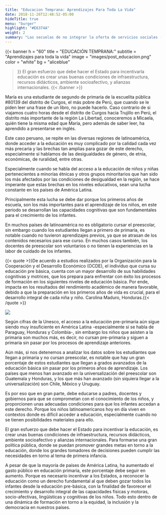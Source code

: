 ```yaml
---
title: "Educacion Temprana: Aprendizajes Para Toda La Vida"
date: 2018-11-26T12:48:52-05:00
hideTitle: true
menu: "burger"
highlight: "#E6374A"
weight: 2
summary: "Las secuelas de no integrar la oferta de servicios sociales (salud, alimentación y educación) para la primera infancia trascienden esa etapa de vida y afectan la capacidad de aprender en los siguientes niveles del sistema educativo y a lo largo de la vida. La mayor preocupación expresada por los participantes se resume en las brechas de acceso a la educación que existen en latinoamérica desde las primeras etapas de la vida escolar. Especialmente cuando se habla del acceso a la educación de niños y niñas pertenecientes a minorías, los más afectados por las condiciones de desigualdad en la región, se hace imperante que estas brechas en los niveles educativos, sean una lucha constante en los países de América Latina."
---
```


{{< banner
  h = "60"
  title = "EDUCACIÓN TEMPRANA:"
  subtitle = "Aprendizajes para toda la vida"
  image = "images/post_educacion.png"
  color = "white"
  bg = "aliceblue"
>}}
  El gran esfuerzo que debe hacer el Estado para incentivarla educación es crear unas buenas condiciones de infraestructura, recursos didácticos, ambiente socioafectivo, y alianzas internacionales.
{{< /banner >}}


María es una estudiante de segundo de primaria de la escuelita pública #80139 del distrito de Curgos, el más pobre de Perú, que cuando se le piden leer una frase de un libro, no puede hacerlo. Caso contrario de si viajamos cuatro horas desde el distrito de Curgos hacia Trujillo en Perú, el distrito más importante de la región La Libertad, conoceremos a Micaela, quién tiene la misma edad que María, pero además de saber leer, ha aprendido a presentarse en inglés.

Este caso peruano, se repite en las diversas regiones de latinoamérica, donde acceder a la educación es muy complicado por la calidad cada vez más precaria y las brechas tan amplias para gozar de este derecho, especialmente si hablamos de las desigualdades de género, de etnia, económicas, de ruralidad, entre otras.

<!-- 
Aquí va la tabla
-->

Especialmente cuando se habla del acceso a la educación de niños y niñas pertenecientes a minorías étnicas y otros grupos minoritarios que han sido los más afectados por las condiciones de desigualdad en la región, se hace imperante que estas brechas en los niveles educativos, sean una lucha constante en los países de América Latina. 

Principalmente esta lucha se debe dar porque los primeros años de escuela, son los más importantes para el aprendizaje de los niños, en este periodo se desarrollan las capacidades cognitivas que son fundamentales para el crecimiento de los infantes.

En muchos países de latinoamérica no es obligatorio cursar el preescolar, sin embargo cuando los estudiantes llegan a primero de primaria, es notable cuando no tuvieron aprendizajes previos, ya que se atrasan de los contenidos necesarios para ese curso. En muchos casos también, los docentes de preescolar son voluntarios o no tienen la experiencias en la labor de cuidado de los infantes.


{{< quote >}}De acuerdo a estudios realizados por la Organización para la Cooperación y el Desarrollo Económico (OCDE), el individuo que cursa su educación pre básica, cuenta con un mayor desarrollo de sus habilidades cognitivas y motrices, que los prepara para enfrentar con éxito los procesos de formación en los siguientes niveles de educación básica. Por ende, impacta en los resultados del rendimiento académico de manera favorable, debido a que la preparación en los primeros años de vida es crucial, para el desarrollo integral de cada niña y niño. Carolina Maduro, Honduras.{{< /quote >}}

<!-- 
Aquí va gráfica de UNESCO matrículas en educación primaria
-->
![](/educacion-latam/images/matriculas-educativas.png)

Según cifras de la Unesco, el acceso a la educación pre-primaria aún sigue siendo muy insuficiente en América Latina -especialmente si se habla de Paraguay, Honduras y Colombia-, sin embargo los niños que asisten a la primaria son muchos más, es decir, no cursan pre-primaria y siguen a primaria sin pasar por los procesos de aprendizaje anteriores.


<!-- 
Aquí va la inforgrafía
-->

Aún más, si nos detenemos a analizar los datos sobre los estudiantes que llegan a primaria y no cursan preescolar, es notable que hay un gran porcentaje de estos estudiantes que llegan a grados avanzados de la educación básica sin pasar por los primeros años de aprendizaje. Los países que menos han avanzado en la universalización del preescolar son Guatemala y Honduras, y los que más han avanzado (sin siquiera llegar a la universalización) son Chile, México y Uruguay.

Es por eso que en gran parte, debe educarse a padres, docentes y gobiernos para que se comprometan con el conocimiento de los niños, y proporcionen unas adecuadas condiciones para que los infantes accedan a este derecho. Porque los niños latinoamericanos hoy en día viven en contextos donde es difícil acceder a educación, especialmente cuando no se tienen posibilidades materiales para ello.

El gran esfuerzo que debe hacer el Estado para incentivar la educación, es crear unas buenas condiciones de infraestructura, recursos didácticos, ambiente socioafectivo y alianzas internacionales. Para formarse una gran política pública, donde se puedan promover grandes metas en torno a la educación, donde los grandes tomadores de decisiones pueden cumplir las necesidades en torno al tema de primera infancia.

<!-- 
Aquí va la gráfica de unesco gasto público en educación primaria
-->

A pesar de que la mayoría de países de América Latina, ha aumentado el gasto público en educación primaria, este porcentaje debe seguir en aumento. Porque es necesario incentivar a los Estados, a reconocer la educación como un derecho fundamental al que deben gozar todos los infantes desde la educación pre-básica, con la finalidad de favorecer el crecimiento y desarrollo integral de las capacidades físicas y motoras, socio-afectivas, lingüísticas y cognitivas de los niños. Todo esto dentro de una dinámica de formación en torno a la equidad, la inclusión y la democracia en nuestros países.